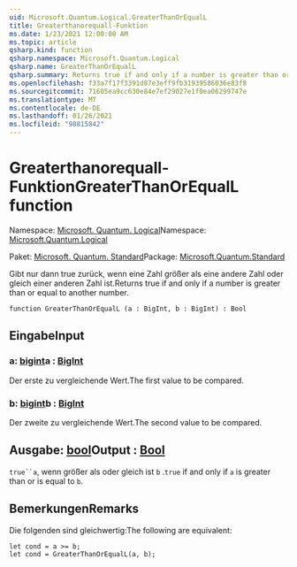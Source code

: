 ```yaml
---
uid: Microsoft.Quantum.Logical.GreaterThanOrEqualL
title: Greaterthanorequall-Funktion
ms.date: 1/23/2021 12:00:00 AM
ms.topic: article
qsharp.kind: function
qsharp.namespace: Microsoft.Quantum.Logical
qsharp.name: GreaterThanOrEqualL
qsharp.summary: Returns true if and only if a number is greater than or equal to another number.
ms.openlocfilehash: f33a7f17f3391d87e3eff9fb31939586036e83f8
ms.sourcegitcommit: 71605ea9cc630e84e7ef29027e1f0ea06299747e
ms.translationtype: MT
ms.contentlocale: de-DE
ms.lasthandoff: 01/26/2021
ms.locfileid: "98815842"
---
```

# <a name="greaterthanorequall-function"></a><span data-ttu-id="033d7-102">Greaterthanorequall-Funktion</span><span class="sxs-lookup"><span data-stu-id="033d7-102">GreaterThanOrEqualL function</span></span>

<span data-ttu-id="033d7-103">Namespace: [Microsoft. Quantum. Logical](xref:Microsoft.Quantum.Logical)</span><span class="sxs-lookup"><span data-stu-id="033d7-103">Namespace: [Microsoft.Quantum.Logical](xref:Microsoft.Quantum.Logical)</span></span>

<span data-ttu-id="033d7-104">Paket: [Microsoft. Quantum. Standard](https://nuget.org/packages/Microsoft.Quantum.Standard)</span><span class="sxs-lookup"><span data-stu-id="033d7-104">Package: [Microsoft.Quantum.Standard](https://nuget.org/packages/Microsoft.Quantum.Standard)</span></span>


<span data-ttu-id="033d7-105">Gibt nur dann true zurück, wenn eine Zahl größer als eine andere Zahl oder gleich einer anderen Zahl ist.</span><span class="sxs-lookup"><span data-stu-id="033d7-105">Returns true if and only if a number is greater than or equal to another number.</span></span>

```qsharp
function GreaterThanOrEqualL (a : BigInt, b : BigInt) : Bool
```


## <a name="input"></a><span data-ttu-id="033d7-106">Eingabe</span><span class="sxs-lookup"><span data-stu-id="033d7-106">Input</span></span>

### <a name="a--bigint"></a><span data-ttu-id="033d7-107">a: [bigint](xref:microsoft.quantum.lang-ref.bigint)</span><span class="sxs-lookup"><span data-stu-id="033d7-107">a : [BigInt](xref:microsoft.quantum.lang-ref.bigint)</span></span>

<span data-ttu-id="033d7-108">Der erste zu vergleichende Wert.</span><span class="sxs-lookup"><span data-stu-id="033d7-108">The first value to be compared.</span></span>


### <a name="b--bigint"></a><span data-ttu-id="033d7-109">b: [bigint](xref:microsoft.quantum.lang-ref.bigint)</span><span class="sxs-lookup"><span data-stu-id="033d7-109">b : [BigInt](xref:microsoft.quantum.lang-ref.bigint)</span></span>

<span data-ttu-id="033d7-110">Der zweite zu vergleichende Wert.</span><span class="sxs-lookup"><span data-stu-id="033d7-110">The second value to be compared.</span></span>



## <a name="output--bool"></a><span data-ttu-id="033d7-111">Ausgabe: [bool](xref:microsoft.quantum.lang-ref.bool)</span><span class="sxs-lookup"><span data-stu-id="033d7-111">Output : [Bool](xref:microsoft.quantum.lang-ref.bool)</span></span>

<span data-ttu-id="033d7-112">`true``a`, wenn größer als oder gleich ist `b` .</span><span class="sxs-lookup"><span data-stu-id="033d7-112">`true` if and only if `a` is greater than or is equal to `b`.</span></span>

## <a name="remarks"></a><span data-ttu-id="033d7-113">Bemerkungen</span><span class="sxs-lookup"><span data-stu-id="033d7-113">Remarks</span></span>

<span data-ttu-id="033d7-114">Die folgenden sind gleichwertig:</span><span class="sxs-lookup"><span data-stu-id="033d7-114">The following are equivalent:</span></span>

```qsharp
let cond = a >= b;
let cond = GreaterThanOrEqualL(a, b);
```